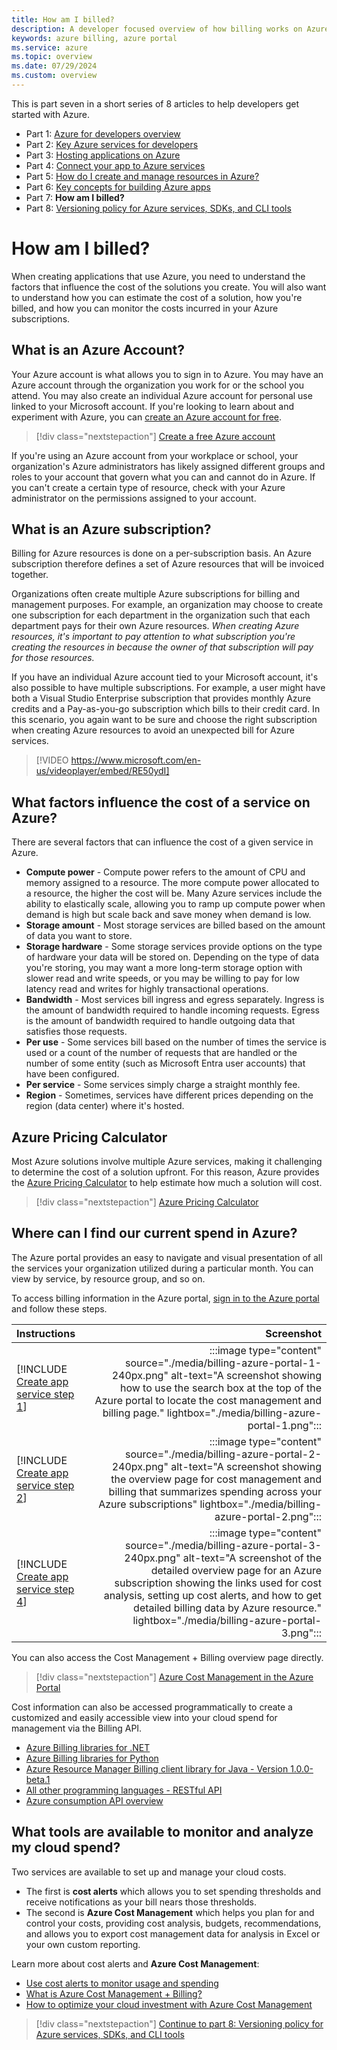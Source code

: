 ```yaml
---
title: How am I billed?
description: A developer focused overview of how billing works on Azure.
keywords: azure billing, azure portal
ms.service: azure
ms.topic: overview
ms.date: 07/29/2024
ms.custom: overview
---
```


This is part seven in a short series of 8 articles to help developers get started with Azure.

* Part 1: [Azure for developers overview](azure-developer-overview.md)
* Part 2: [Key Azure services for developers](azure-developer-key-services.md)
* Part 3: [Hosting applications on Azure](hosting-apps-on-azure.md)
* Part 4: [Connect your app to Azure services](connect-to-azure-services.md)
* Part 5: [How do I create and manage resources in Azure?](azure-developer-create-resources.md)
* Part 6: [Key concepts for building Azure apps](azure-developer-key-concepts.md)
* Part 7: **How am I billed?**
* Part 8: [Versioning policy for Azure services, SDKs, and CLI tools](azure-service-sdk-tool-versioning.md)

# How am I billed?

When creating applications that use Azure, you need to understand the factors that influence the cost of the solutions you create.  You will also want to understand how you can estimate the cost of a solution, how you're billed, and how you can monitor the costs incurred in your Azure subscriptions.

## What is an Azure Account?

Your Azure account is what allows you to sign in to Azure.  You may have an Azure account through the organization you work for or the school you attend.  You may also create an individual Azure account for personal use linked to your Microsoft account.  If you're looking to learn about and experiment with Azure, you can [create an Azure account for free](https://azure.microsoft.com/free/).

> [!div class="nextstepaction"]
> [Create a free Azure account](https://azure.microsoft.com/free/)

If you're using an Azure account from your workplace or school, your organization's Azure administrators has likely assigned different groups and roles to your account that govern what you can and cannot do in Azure.  If you can't create a certain type of resource, check with your Azure administrator on the permissions assigned to your account.

## What is an Azure subscription?

Billing for Azure resources is done on a per-subscription basis. An Azure subscription therefore defines a set of Azure resources that will be invoiced together.

Organizations often create multiple Azure subscriptions for billing and management purposes.  For example, an organization may choose to create one subscription for each department in the organization such that each department pays for their own Azure resources.  *When creating Azure resources, it's important to pay attention to what subscription you're creating the resources in because the owner of that subscription will pay for those resources.*  

If you have an individual Azure account tied to your Microsoft account, it's also possible to have multiple subscriptions.  For example, a user might have both a Visual Studio Enterprise subscription that provides monthly Azure credits and a Pay-as-you-go subscription which bills to their credit card.  In this scenario, you again want to be sure and choose the right subscription when creating Azure resources to avoid an unexpected bill for Azure services.


> [!VIDEO https://www.microsoft.com/en-us/videoplayer/embed/RE50ydI]


## What factors influence the cost of a service on Azure?

There are several factors that can influence the cost of a given service in Azure.

- **Compute power** - Compute power refers to the amount of CPU and memory assigned to a resource.  The more compute power allocated to a resource, the higher the cost will be.  Many Azure services include the ability to elastically scale, allowing you to ramp up compute power when demand is high but scale back and save money when demand is low.
- **Storage amount** - Most storage services are billed based on the amount of data you want to store.
- **Storage hardware** - Some storage services provide options on the type of hardware your data will be stored on.  Depending on the type of data you're storing, you may want a more long-term storage option with slower read and write speeds, or you may be willing to pay for low latency read and writes for highly transactional operations.
- **Bandwidth** - Most services bill ingress and egress separately.  Ingress is the amount of bandwidth required to handle incoming requests.  Egress is the amount of bandwidth required to handle outgoing data that satisfies those requests.
- **Per use** - Some services bill based on the number of times the service is used or a count of the number of requests that are handled or the number of some entity (such as Microsoft Entra user accounts) that have been configured.
- **Per service** - Some services simply charge a straight monthly fee.
- **Region** - Sometimes, services have different prices depending on the region (data center) where it's hosted.

## Azure Pricing Calculator

Most Azure solutions involve multiple Azure services, making it challenging to determine the cost of a solution upfront.  For this reason, Azure provides the [Azure Pricing Calculator](https://azure.microsoft.com/pricing/calculator/) to help estimate how much a solution will cost.

> [!div class="nextstepaction"]
> [Azure Pricing Calculator](https://azure.microsoft.com/pricing/calculator/)

## Where can I find our current spend in Azure?

The Azure portal provides an easy to navigate and visual presentation of all the services your organization utilized during a particular month.  You can view by service, by resource group, and so on.  

To access billing information in the Azure portal, [sign in to the Azure portal](https://portal.azure.com) and follow these steps.

| Instructions    | Screenshot |
|:----------------|-----------:|
| [!INCLUDE [Create app service step 1](<./includes/billing-azure-portal-1.md>)] | :::image type="content" source="./media/billing-azure-portal-1-240px.png" alt-text="A screenshot showing how to use the search box at the top of the Azure portal to locate the cost management and billing page." lightbox="./media/billing-azure-portal-1.png"::: |
| [!INCLUDE [Create app service step 2](<./includes/billing-azure-portal-2.md>)] | :::image type="content" source="./media/billing-azure-portal-2-240px.png" alt-text="A screenshot showing the overview page for cost management and billing that summarizes spending across your Azure subscriptions" lightbox="./media/billing-azure-portal-2.png"::: |
| [!INCLUDE [Create app service step 4](<./includes/billing-azure-portal-3.md>)] | :::image type="content" source="./media/billing-azure-portal-3-240px.png" alt-text="A screenshot of the detailed overview page for an Azure subscription showing the links used for cost analysis, setting up cost alerts, and how to get detailed billing data by Azure resource." lightbox="./media/billing-azure-portal-3.png"::: |

You can also access the Cost Management + Billing overview page directly.

> [!div class="nextstepaction"]
> [Azure Cost Management in the Azure Portal](https://portal.azure.com/#blade/Microsoft_Azure_CostManagement/Menu/overview)

Cost information can also be accessed programmatically to create a customized and easily accessible view into your cloud spend for management via the Billing API.

- [Azure Billing libraries for .NET](/dotnet/api/overview/azure/billing)
- [Azure Billing libraries for Python](/python/api/overview/azure/billing)
- [Azure Resource Manager Billing client library for Java - Version 1.0.0-beta.1](/java/api/overview/azure/resourcemanager-billing-readme)
- [All other programming languages - RESTful API](/rest/api/billing/)
- [Azure consumption API overview](/azure/cost-management-billing/manage/consumption-api-overview)

## What tools are available to monitor and analyze my cloud spend?

Two services are available to set up and manage your cloud costs.

- The first is **cost alerts** which allows you to set spending thresholds and receive notifications as your bill nears those thresholds. 
- The second is **Azure Cost Management** which helps you plan for and control your costs, providing cost analysis, budgets, recommendations, and allows you to export cost management data for analysis in Excel or your own custom reporting.

Learn more about cost alerts and **Azure Cost Management**:

- [Use cost alerts to monitor usage and spending](/azure/cost-management-billing/costs/cost-mgt-alerts-monitor-usage-spending)
- [What is Azure Cost Management + Billing?](/azure/cost-management-billing/cost-management-billing-overview)
- [How to optimize your cloud investment with Azure Cost Management](/azure/cost-management-billing/costs/cost-mgt-best-practices)


> [!div class="nextstepaction"]
> [Continue to part 8: Versioning policy for Azure services, SDKs, and CLI tools](azure-service-sdk-tool-versioning.md)

